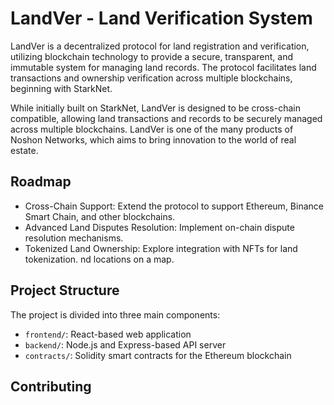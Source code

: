 # LandVer - Land Verification System

LandVer is a decentralized protocol for land registration and verification, utilizing blockchain technology to provide a secure, transparent, and immutable system for managing land records. The protocol facilitates land transactions and ownership verification across multiple blockchains, beginning with StarkNet.

While initially built on StarkNet, LandVer is designed to be cross-chain compatible, allowing land transactions and records to be securely managed across multiple blockchains. LandVer is one of the many products of Noshon Networks, which aims to bring innovation to the world of real estate.

## Roadmap
- Cross-Chain Support: Extend the protocol to support Ethereum, Binance Smart Chain, and other blockchains.
- Advanced Land Disputes Resolution: Implement on-chain dispute resolution mechanisms.
- Tokenized Land Ownership: Explore integration with NFTs for land tokenization.
nd locations on a map.

## Project Structure

The project is divided into three main components:

- `frontend/`: React-based web application
- `backend/`: Node.js and Express-based API server
- `contracts/`: Solidity smart contracts for the Ethereum blockchain

## Contributing
